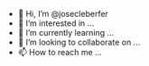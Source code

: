 - 👋 Hi, I’m @josecleberfer
- 👀 I’m interested in ...
- 🌱 I’m currently learning ...
- 💞️ I’m looking to collaborate on ...
- 📫 How to reach me ...

<!---
josecleberfer/josecleberfer is a ✨ special ✨ repository because its `README.md` (this file) appears on your GitHub profile.
You can click the Preview link to take a look at your changes.
--->
